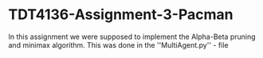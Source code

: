 # TDT4136-Assignment-3-Pacman
In this assignment we were supposed to implement the Alpha-Beta pruning and minimax algorithm. 
This was done in the ''MultiAgent.py'' - file

